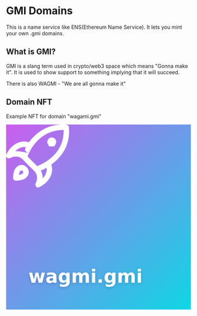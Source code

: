 # GMI Domains

This is a name service like ENS(Ethereum Name Service). It lets you mint your own .gmi domains.

## What is GMI?
GMI is a slang term used in crypto/web3 space which means "Gonna make it". It is used to show support to something implying that it will succeed.

There is also WAGMI - "We are all gonna make it"

## Domain NFT
Example NFT for domain "wagami.gmi"

<img src="./domain_nft.svg">